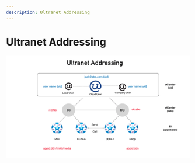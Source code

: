 ```yaml
---
description: Ultranet Addressing
---
```


# Ultranet Addressing

![](.gitbook/assets/ultranetv1.2_page_15.png)

